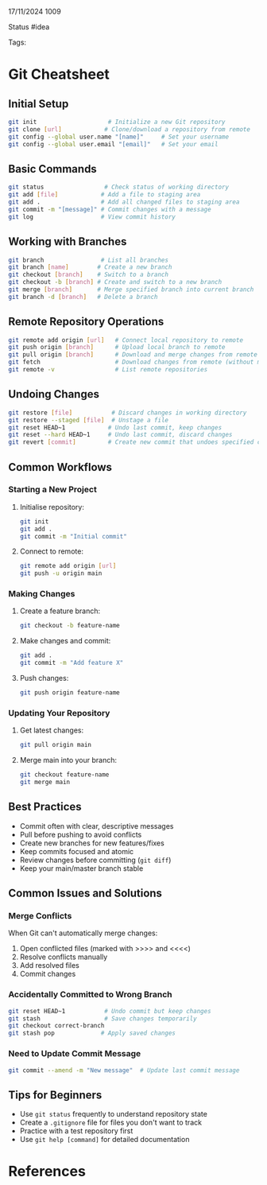 17/11/2024 1009

Status #idea

Tags:

# Git Cheatsheet

## Initial Setup

```bash
git init                    # Initialize a new Git repository
git clone [url]            # Clone/download a repository from remote
git config --global user.name "[name]"     # Set your username
git config --global user.email "[email]"   # Set your email

```

## Basic Commands

```bash
git status                 # Check status of working directory
git add [file]            # Add a file to staging area
git add .                 # Add all changed files to staging area
git commit -m "[message]" # Commit changes with a message
git log                   # View commit history

```

## Working with Branches

```bash
git branch                # List all branches
git branch [name]        # Create a new branch
git checkout [branch]    # Switch to a branch
git checkout -b [branch] # Create and switch to a new branch
git merge [branch]       # Merge specified branch into current branch
git branch -d [branch]   # Delete a branch

```

## Remote Repository Operations

```bash
git remote add origin [url]   # Connect local repository to remote
git push origin [branch]      # Upload local branch to remote
git pull origin [branch]      # Download and merge changes from remote
git fetch                     # Download changes from remote (without merging)
git remote -v                 # List remote repositories

```

## Undoing Changes

```bash
git restore [file]           # Discard changes in working directory
git restore --staged [file]  # Unstage a file
git reset HEAD~1            # Undo last commit, keep changes
git reset --hard HEAD~1     # Undo last commit, discard changes
git revert [commit]         # Create new commit that undoes specified commit

```

## Common Workflows

### Starting a New Project

1. Initialise repository:
    
    ```bash
    git init
    git add .
    git commit -m "Initial commit"
    
    ```
    
2. Connect to remote:
    
    ```bash
    git remote add origin [url]
    git push -u origin main
    
    ```
    

### Making Changes

1. Create a feature branch:
    
    ```bash
    git checkout -b feature-name
    
    ```
    
2. Make changes and commit:
    
    ```bash
    git add .
    git commit -m "Add feature X"
    
    ```
    
3. Push changes:
    
    ```bash
    git push origin feature-name
    
    ```
    

### Updating Your Repository

1. Get latest changes:
    
    ```bash
    git pull origin main
    
    ```
    
2. Merge main into your branch:
    
    ```bash
    git checkout feature-name
    git merge main
    
    ```
    

## Best Practices

- Commit often with clear, descriptive messages
- Pull before pushing to avoid conflicts
- Create new branches for new features/fixes
- Keep commits focused and atomic
- Review changes before committing (`git diff`)
- Keep your main/master branch stable

## Common Issues and Solutions

### Merge Conflicts

When Git can't automatically merge changes:

1. Open conflicted files (marked with >>>> and <<<<)
2. Resolve conflicts manually
3. Add resolved files
4. Commit changes

### Accidentally Committed to Wrong Branch

```bash
git reset HEAD~1           # Undo commit but keep changes
git stash                  # Save changes temporarily
git checkout correct-branch
git stash pop             # Apply saved changes

```

### Need to Update Commit Message

```bash
git commit --amend -m "New message"  # Update last commit message

```

## Tips for Beginners

- Use `git status` frequently to understand repository state
- Create a `.gitignore` file for files you don't want to track
- Practice with a test repository first
- Use `git help [command]` for detailed documentation





# References



